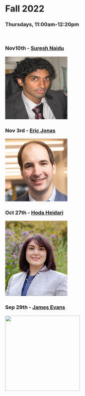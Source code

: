 # Fall 2022
### Thursdays, 11:00am-12:20pm

<br>

### Nov10th - [Suresh Naidu](https://github.com/uchicago-computation-workshop/Fall2022/tree/main/11_10_Suresh)
<div><img src="https://github.com/uchicago-computation-workshop/Fall2022/blob/main/11_10_%20Suresh/Suresh%20Naidu.jpg" width="200" height="200"></div>

### Nov 3rd - [Eric Jonas](https://github.com/uchicago-computation-workshop/Fall2022/tree/main/11_03_Jonas)
<div><img src="jonas.jpeg" width="200" height="200"></div>

### Oct 27th - [Hoda Heidari](https://github.com/uchicago-computation-workshop/Fall2022/tree/add-new-speaker-file/10-27_hoda)

<div><img src="HodaHeidari.jpg" width="200" height="240"></div>

### Sep 29th - [James Evans](https://github.com/uchicago-computation-workshop/Fall2022/tree/add-new-speaker-file/09-29_Evans)

<div><img src="https://macss.uchicago.edu/sites/macss.uchicago.edu/files/styles/columnwidth-wider/public/uploads/images/JamesEvans_0.jpg?itok=wYsSKKDu" width="240" height="240"></div>
















